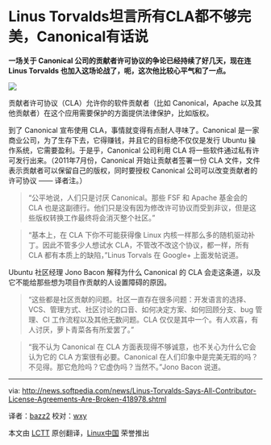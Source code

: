 Linus Torvalds坦言所有CLA都不够完美，Canonical有话说
================================================================================
**一场关于 Canonical 公司的贡献者许可协议的争论已经持续了好几天，现在连 Linus Torvalds 也加入这场论战了，呃，这次他比较心平气和了一点。**

![](http://i1-news.softpedia-static.com/images/news2/Linus-Torvalds-Says-All-Contributor-License-Agreements-Are-Broken-418978-2.jpg)

贡献者许可协议（CLA）允许你的软件贡献者（比如 Canonical，Apache 以及其他贡献者）在这个应用需要保护的方面提供法律保护，比如版权。

到了 Canonical 宣布使用 CLA，事情就变得有点耐人寻味了。Canonical 是一家商业公司，为了生存下去，它得赚钱，并且它的目标绝不仅仅是发行 Ubuntu 操作系统，它需要盈利。于是乎，Canonical 公司利用 CLA 将一些软件通过私有许可发行出来。（2011年7月份，Canonical 开始让贡献者签署一份 CLA 文件，文件表示贡献者可以保留自己的版权，同时要授权 Canonical 公司可以改变贡献者的许可协议 —— 译者注。）

> “公平地说，人们只是讨厌 Canonical。那些 FSF 和 Apache 基金会的 CLA 也是这副德行。他们只是没有因为修改许可协议而受到非议，但是这些版权转换工作最终将会消灭整个社区。”

> “基本上，在 CLA 下你不可能获得像 Linux 内核一样那么多的随机驱动补丁。因此不管多少人想试水 CLA，不管改不改这个协议，都一样，所有 CLA 都有本质上的缺陷，”Linus Torvals 在 Google+ 上面发帖说道。

Ubuntu 社区经理 Jono Bacon 解释为什么 Canonical 的 CLA 会走这条道，以及它不能给那些想为项目作贡献的人设置障碍的原因。

> “这些都是社区贡献的问题。社区一直存在很多问题：开发语言的选择、VCS、管理方式、社区讨论的口音、如何决定方案、如何回顾分支、bug 管理、CI 工作流程以及其他无数问题。CLA 仅仅是其中一个。有人欢喜，有人讨厌，萝卜青菜各有所爱罢了。”

> “我不认为 Canonical 在 CLA 方面表现得不够诚意，也不关心为什么它会认为它的 CLA 方案很有必要。Canonical 在人们印象中是完美无瑕的吗？不见得。那它危险吗？它虚伪吗？当然不。”Jono Bacon 说道。

--------------------------------------------------------------------------------

via: http://news.softpedia.com/news/Linus-Torvalds-Says-All-Contributor-License-Agreements-Are-Broken-418978.shtml

译者：[bazz2](https://github.com/bazz2) 校对：[wxy](https://github.com/wxy)

本文由 [LCTT](https://github.com/LCTT/TranslateProject) 原创翻译，[Linux中国](http://linux.cn/) 荣誉推出
